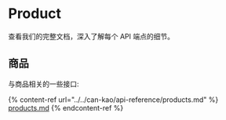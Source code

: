 # Product

查看我们的完整文档，深入了解每个 API 端点的细节。

## 商品

与商品相关的一些接口:

{% content-ref url="../../can-kao/api-reference/products.md" %}
[products.md](../../can-kao/api-reference/products.md)
{% endcontent-ref %}
